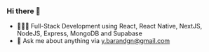 ### Hi there 👋
- 👨🏻‍💻 Full-Stack Development using React, React Native, NextJS, NodeJS, Express, MongoDB and Supabase
- 💬 Ask me about anything via y.barandgn@gmail.com
<!--
**phscloq/phscloq** is a ✨ _special_ ✨ repository because its `README.md` (this file) appears on your GitHub profile.

Here are some ideas to get you started:

- 🔭 I’m currently working on ...
- 🌱 I’m currently learning ...
- 👯 I’m looking to collaborate on ...
- 🤔 I’m looking for help with ...
- 💬 Ask me about ...
- 📫 How to reach me: ...
- 😄 Pronouns: ...
- ⚡ Fun fact: ...
-->
